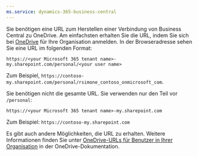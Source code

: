 ```yaml
---
ms.service: dynamics-365-business-central
---
```

Sie benötigen eine URL zum Herstellen einer Verbindung von Business Central zu OneDrive. Am einfachsten erhalten Sie die URL, indem Sie sich bei [OneDrive](https://onedrive.live.com) für Ihre Organisation anmelden. In der Browseradresse sehen Sie eine URL im folgenden Format:

`https://<your Microsoft 365 tenant name>-my.sharepoint.com/personal/<your user name>`

Zum Beispiel, `https://contoso-my.sharepoint.com/personal/rsimone_contoso_onmicrosoft_com`.

Sie benötigen nicht die gesamte URL. Sie verwenden nur den Teil vor `/personal`:

`https://<your Microsoft 365 tenant name>-my.sharepoint.com`

Zum Beispiel: `https://contoso-my.sharepoint.com`  

Es gibt auch andere Möglichkeiten, die URL zu erhalten. Weitere Informationen finden Sie unter [OneDrive-URLs für Benutzer in Ihrer Organisation](/onedrive/list-onedrive-urls) in der OneDrive-Dokumentation.